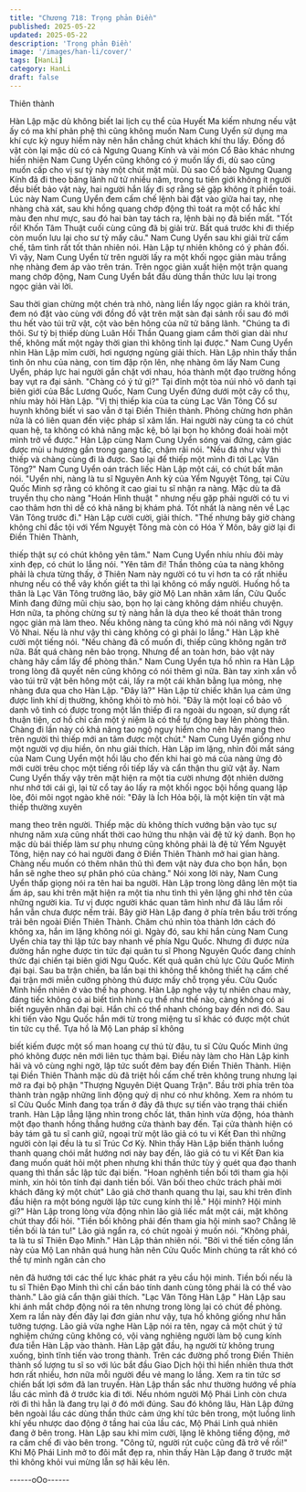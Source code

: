 ```yaml
---
title: "Chương 718: Trọng phản Điền"
published: 2025-05-22
updated: 2025-05-22
description: 'Trọng phản Điền'
image: '/images/han-li/cover/'
tags: [HanLi]
category: HanLi
draft: false
---
```


Thiên thành

Hàn Lập mặc dù không biết lai lịch cụ thể của Huyết Ma kiếm
nhưng nếu vật ấy có ma khí phản phệ thì cũng không muốn Nam
Cung Uyển sử dụng ma khí cực kỳ nguy hiểm này nên hắn chẳng
chút khách khí thu lấy.
Đống đồ vật còn lại mặc dù có cả Ngưng Quang Kính và vài món
Cổ Bảo khác nhưng hiển nhiên Nam Cung Uyển cũng không có ý
muốn lấy đi, dù sao cũng muốn cấp cho vị sư tỷ này một chút mặt
mũi.
Dù sao Cổ bảo Ngưng Quang Kính đã đi theo băng lãnh nữ tử
nhiều năm, trong tu tiên giới không ít người đều biết bảo vật này,
hai người hắn lấy đi sợ rằng sẽ gặp không ít phiền toái.
Lúc này Nam Cung Uyển đem cấm chế lệnh bài đặt vào giữa hai
tay, nhẹ nhàng chà xát, sau khi hồng quang chớp động thì toát ra
một cổ hắc khí màu đen như mực, sau đó hai bàn tay tách ra,
lệnh bài nọ đã biến mất.
"Tốt rồi! Khốn Tâm Thuật cuối cùng cũng đã bị giải trừ. Bất quá
trước khi đi thiếp còn muốn lưu lại cho sư tỷ mấy câu." Nam Cung
Uyển sau khi giải trừ cấm chế, tâm tình rất tốt thản nhiên nói.
Hàn Lập tự nhiên không có ý phản đối.
Vì vậy, Nam Cung Uyển từ trên người lấy ra một khối ngọc giản
màu trắng nhẹ nhàng đem áp vào trên trán.
Trên ngọc giản xuất hiện một trận quang mang chớp động, Nam
Cung Uyển bắt đầu dùng thần thức lưu lại trong ngọc giản vài lời.

Sau thời gian chừng một chén trà nhỏ, nàng liền lấy ngọc giản ra
khỏi trán, đem nó đặt vào cùng với đồng đồ vật trên mặt sàn đại
sảnh rồi sau đó mới thu hết vào túi trữ vật, cột vào bên hông của
nữ tử băng lãnh.
"Chúng ta đi thôi. Sư tỷ bị thiếp dùng Luân Hồi Thần Quang giam
cầm thời gian dài như thế, không mất một ngày thời gian thì
không tỉnh lại được." Nam Cung Uyển nhìn Hàn Lập mỉm cười,
hơi ngượng ngùng giải thích.
Hàn Lập nhìn thấy thần tình ôn nhu của nàng, con tim đập rộn
lên, nhẹ nhàng ôm lấy Nam Cung Uyển, pháp lực hai người gắn
chặt với nhau, hóa thành một đạo trường hồng bay vụt ra đại
sảnh.
"Chàng có ý tứ gì?" Tại đỉnh một tòa núi nhỏ vô danh tại biên giới
của Bắc Lương Quốc, Nam Cung Uyển đứng dưới một cây cổ
thụ, nhíu mày hỏi Hàn Lập.
"Vị thị thiếp kia của ta cùng Lạc Vân Tông Cổ sư huynh không
biết vì sao vẫn ở tại Điền Thiên thành. Phỏng chừng hơn phân
nửa là có liên quan đến việc pháp sĩ xâm lấn. Hai người này cùng
ta có chút quan hệ, ta không có khả năng mặc kệ, bỏ lại bọn họ
không đoái hoài một mình trở về được." Hàn Lập cùng Nam Cung
Uyển sóng vai đứng, cảm giác được mùi u hương gần trong gang
tấc, chậm rãi nói.
"Nếu đã như vậy thì thiếp và chàng cùng đi là được. Sao lại để
thiếp một mình đi tới Lạc Vân Tông?" Nam Cung Uyển oán trách
liếc Hàn Lập một cái, có chút bất mãn nói.
"Uyển nhi, nàng là tu sĩ Nguyên Anh kỳ của Yểm Nguyệt Tông, tại
Cửu Quốc Minh sợ rằng có không ít cao giai tu sĩ nhận ra nàng.
Mặc dù ta đã truyền thụ cho nàng "Hoán Hình thuật " nhưng nếu
gặp phải người có tu vi cao thâm hơn thì dễ có khả năng bị khám
phá. Tốt nhất là nàng nên về Lạc Vân Tông trước đi." Hàn Lập
cười cười, giải thích.
"Thế nhưng bây giờ chàng không chỉ đắc tội với Yểm Nguyệt
Tông mà còn có Hóa Ý Môn, bây giờ lại đi Điền Thiên Thành,

thiếp thật sự có chút không yên tâm." Nam Cung Uyển nhíu nhíu
đôi mày xinh đẹp, có chút lo lắng nói.
"Yên tâm đi! Thần thông của ta nàng không phải là chưa từng
thấy, ở Thiên Nam này người có tu vi hơn ta có rất nhiều nhưng
nếu có thể vây khốn giết ta thì lại không có mấy người. Huống hồ
ta thân là Lạc Vân Tông trưởng lão, bây giờ Mộ Lan nhân xâm
lấn, Cửu Quốc Minh đang đứng mũi chịu sào, bọn họ lại càng
không dám nhiều chuyện. Hơn nữa, ta phỏng chừng sư tỷ nàng
hẳn là dựa theo kế thoát thân trong ngọc giản mà làm theo. Nếu
không nàng ta cũng khó mà nói năng với Ngụy Vô Nhai. Nếu là
như vậy thì càng không có gì phải lo lắng." Hàn Lập khẽ cười một
tiếng nói.
"Nếu chàng đã cố muốn đi, thiếp cũng không ngăn trở nữa. Bất
quá chàng nên bảo trọng. Nhưng để an toàn hơn, bảo vật này
chàng hãy cầm lấy để phòng thân." Nam Cung Uyển tựa hồ nhìn
ra Hàn Lập trong lòng đã quyết nên cũng không có nói thêm gì
nữa. Bàn tay xinh xắn vỗ vào túi trữ vật bên hông một cái, lấy ra
một cái khăn bằng lụa mỏng, nhẹ nhàng đưa qua cho Hàn Lập.
"Đây là?" Hàn Lập từ chiếc khăn lụa cảm ứng được linh khí dị
thường, không khỏi tò mò hỏi.
"Đây là một loại cổ bảo vô danh vô tình có được trong một lần
thiếp đi ra ngoài du ngoạn, sử dụng rất thuận tiện, cơ hồ chỉ cần
một ý niệm là có thể tự động bay lên phòng thân. Chàng đi lần
này có khả năng tao ngộ nguy hiểm cho nên hãy mang theo trên
người thì thiếp mới an tâm được một chút." Nam Cung Uyển
giống như một người vợ dịu hiền, ôn nhu giải thích.
Hàn Lập im lặng, nhìn đôi mắt sáng của Nam Cung Uyển một hồi
lâu cho đến khi hai gò má của nàng ửng đỏ mới cười trêu chọc
một tiếng rồi tiếp lấy và cẩn thận thu giữ vật ấy.
Nam Cung Uyển thấy vậy trên mặt hiện ra một tia cười nhưng đột
nhiên dường như nhớ tới cái gì, lại từ cổ tay áo lấy ra một khối
ngọc bội hồng quang lập lòe, đôi môi ngọt ngào khẽ nói:
"Đây là Ích Hỏa bội, là một kiện tín vật mà thiếp thường xuyên

mang theo trên người. Thiếp mặc dù không thích vướng bận vào
tục sự nhưng năm xưa cũng nhất thời cao hứng thu nhận vài đệ
tử ký danh. Bọn họ mặc dù bái thiếp làm sư phụ nhưng cũng
không phải là đệ tử Yểm Nguyệt Tông, hiện nay có hai người
đang ở Điền Thiên Thành mở hai gian hàng. Chàng nếu muốn có
thêm nhân thủ thì đem vật này đưa cho bọn hắn, bọn hắn sẽ nghe
theo sự phân phó của chàng."
Nói xong lời này, Nam Cung Uyển thấp giọng nói ra tên hai ba
người.
Hàn Lập trong lòng dâng lên một tia ấm áp, sau khi trên mặt hiện
ra một tia nhu tình thì yên lặng ghi nhớ tên của những người kia.
Tư vị được người khác quan tâm hình như đã lâu lắm rồi hắn vẫn
chưa được nếm trải.
Bây giờ Hàn Lập đang ở phía trên bầu trời trống trải bên ngoài
Điền Thiên Thành.
Chăm chú nhìn tòa thành lớn cách đó không xa, hắn im lặng
không nói gì.
Ngày đó, sau khi hắn cùng Nam Cung Uyển chia tay thì lập tức
bay nhanh về phía Ngu Quốc.
Nhưng đi được nửa đường hắn nghe được tin tức đại quân tu sĩ
Phong Nguyên Quốc đang chính thức đại chiến tại biên giới Ngu
Quốc.
Kết quả quân chủ lực Cửu Quốc Minh đại bại. Sau ba trận chiến,
ba lần bại thì không thể không thiết hạ cấm chế đại trận mới miễn
cưỡng phòng thủ được mấy chỗ trọng yếu. Cửu Quốc Minh hiển
nhiên ở vào thế hạ phong. Hàn Lập nghe vậy tự nhiên chau mày,
đáng tiếc không có ai biết tình hình cụ thể như thế nào, càng
không có ai biết nguyên nhân đại bại.
Hắn chỉ có thể nhanh chóng bay đến nơi đó.
Sau khi tiến vào Ngu Quốc hắn mới từ trong miệng tu sĩ khác có
được một chút tin tức cụ thể. Tựa hồ là Mộ Lan pháp sĩ không

biết kiếm được một số man hoang cự thú từ đâu, tu sĩ Cửu Quốc
Minh ứng phó không được nên mới liên tục thảm bại.
Điều này làm cho Hàn Lập kinh hãi và vô cùng nghi ngờ, lập tức
suốt đêm bay đến Điền Thiên Thành.
Hiện tại Điền Thiên Thành mặc dù đã triệt hồi cấm chế trên không
trung nhưng lại mở ra đại bộ phận "Thượng Nguyên Diệt Quang
Trận". Bầu trời phía trên tòa thành tràn ngập những linh động quỷ
dị như có như không.
Xem ra nhóm tu sĩ Cửu Quốc Minh đang tọa trấn ở đây đã thực
sự tiến vào trạng thái chiến tranh.
Hàn Lập lẳng lặng nhìn trong chốc lát, thân hình vừa động, hóa
thành một đạo thanh hồng thẳng hướng cửa thành bay đến.
Tại cửa thành hiện có bảy tám gã tu sĩ canh giữ, ngoại trừ một lão
giả có tu vi Kết Đan thì những người còn lại đều là tu sĩ Trúc Cơ
Kỳ.
Nhìn thấy Hàn Lập biến thành luồng thanh quang chói mắt hướng
nơi này bay đến, lão giả có tu vi Kết Đan kia đang muốn quát hỏi
một phen nhưng khi thần thức tùy ý quét qua đạo thanh quang thì
thần sắc lập tức đại biến.
"Hoan nghênh tiền bối tới tham gia hội minh, xin hỏi tôn tính đại
danh tiền bối. Vãn bối theo chức trách phải mời khách đăng ký
một chút" Lão giả chờ thanh quang thu lại, sau khi trên đỉnh đầu
hiện ra một bóng người lập tức cung kính thi lễ." Hội minh? Hội
minh gì?" Hàn Lập trong lòng vừa động nhìn lão giả liếc mắt một
cái, mặt không chút thay đổi hỏi.
"Tiền bối không phải đến tham gia hội minh sao? Chẳng lẽ tiền
bối là tán tu!" Lão giả ngẩn ra, có chút ngoài ý muốn nói.
"Không phải, ta là tu sĩ Thiên Đạo Minh." Hàn Lập thản nhiên nói.
"Bởi vì thế tiến công lần này của Mộ Lan nhân quá hung hãn nên
Cửu Quốc Minh chúng ta rất khó có thể tự mình ngăn cản cho

nên đã hướng tới các thế lực khác phát ra yêu cầu hội minh. Tiền
bối nếu là tu sĩ Thiên Đạo Minh thì chỉ cần báo tính danh cùng
tông phái là có thể vào thành." Lão giả cẩn thận giải thích.
"Lạc Vân Tông Hàn Lập " Hàn Lập sau khi ánh mắt chớp động nói
ra tên nhưng trong lòng lại có chút đề phòng.
Xem ra lần này đến đây lại đơn giản như vậy, tựa hồ không giống
như hắn tưởng tượng.
Lão giả vừa nghe Hàn Lập nói ra tên, ngay cả một chút ý tứ
nghiệm chứng cũng không có, vội vàng nghiêng người làm bộ
cung kính đưa tiễn Hàn Lập vào thành.
Hàn Lập gật đầu, hạ người từ không trung xuống, bình tĩnh tiến
vào trong thành.
Trên các đường phố trong Điền Thiên thành số lượng tu sĩ so với
lúc bắt đầu Giao Dịch hội thì hiển nhiên thưa thớt hơn rất nhiều,
hơn nữa mỗi người đều vẻ mang lo lắng.
Xem ra tin tức sơ chiến bất lợi sớm đã lan truyền.
Hàn Lập thần sắc như thường hướng về phía lầu các mình đã ở
trước kia đi tới. Nếu nhóm người Mộ Phái Linh còn chưa rời đi thì
hẳn là đang trụ lại ở đó mới đúng.
Sau đó không lâu, Hàn Lập đứng bên ngoài lầu các dùng thần
thức cảm ứng khí tức bên trong, một luồng linh khí yếu nhược
dao động ở tầng hai của lầu các, Mộ Phái Linh quả nhiên đang ở
bên trong.
Hàn Lập sau khi mỉm cười, lặng lẽ không tiếng động, mở ra cấm
chế đi vào bên trong.
"Công tử, người rút cuộc cũng đã trở về rồi!" Khi Mộ Phái Linh mở
to đôi mắt đẹp ra, nhìn thấy Hàn Lập đang ở trước mặt thì không
khỏi vui mừng lẫn sợ hãi kêu lên.

------oOo------
